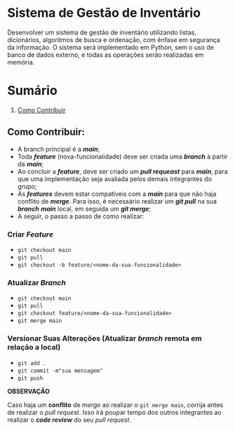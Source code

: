 # Sistema de Gestão de Inventário

Desenvolver um sistema de gestão de inventário utilizando listas, dicionários, algoritmos de busca e ordenação, com  ênfase em segurança da informação. O sistema será implementado em Python, sem o uso de banco de dados externo, e  todas as operações serão realizadas em memória.

# Sumário

1. [Como Contribuir](#como-contribuir)

## Como Contribuir:

* A branch principal é a ***main***;
* Toda ***feature*** (nova-funcionalidade) deve ser criada uma ***branch*** à partir da ***main***;
* Ao concluir a ***feature***, deve ser criado um ***pull requeast*** para ***main***, para que uma implementação seja avaliada pelos demais integrantes do grupo;
* As ***features*** devem estar compatíveis com a ***main*** para que não haja conflito de ***merge***. Para isso, é necessário realizar um ***git pull*** na sua ***branch*** ***main*** local, em seguida um ***git merge***;
* A seguir, o passo a passo de como realizar:

### Criar _Feature_

* `git checkout main` 
* `git pull`
* `git checkout -b feature/<nome-da-sua-funcionalidade>`

### Atualizar _Branch_

* `git checkout main` 
* `git pull`
* `git checkout feature/<nome-da-sua-funcionalidade>`
* `git merge main`

###  Versionar Suas Alterações (Atualizar _branch_ remota em relação a local)

* `git add .`
* `git commit -m"sua mensagem"`
* `git push`

**OBSERVAÇÃO**

Caso haja um **conflito** de _merge_ ao realizar o `git merge main`, corrija antes de realizar o _pull request_. Isso irá poupar tempo dos outros integrantes ao realizar o _**code review**_ do seu _pull request_.

